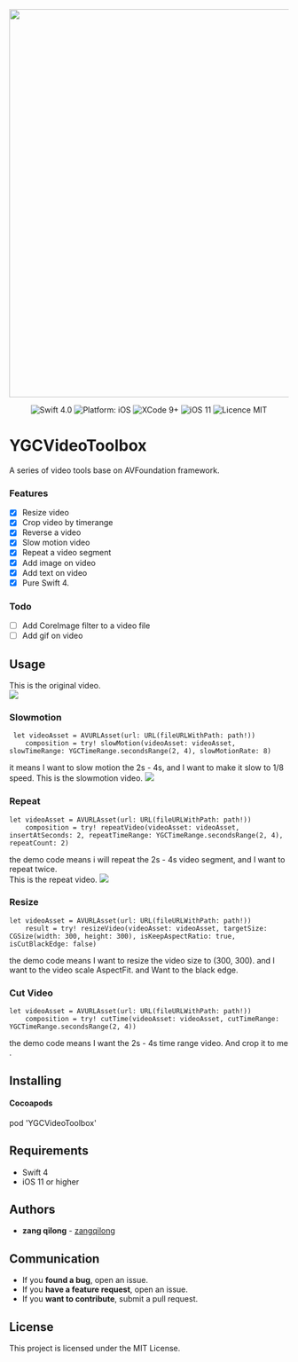 <div align = "center">
<img src="https://ws1.sinaimg.cn/large/006tNc79gy1fnpmgl15rnj30jg05k0u2.jpg" width="700" />
</div>

<p align="center">
<img src="https://img.shields.io/badge/Swift-4.0-orange.svg" alt="Swift 4.0"/>
<img src="https://img.shields.io/badge/platform-iOS-brightgreen.svg" alt="Platform: iOS"/>
<img src="https://img.shields.io/badge/Xcode-9%2B-brightgreen.svg" alt="XCode 9+"/>
<img src="https://img.shields.io/badge/iOS-11%2B-brightgreen.svg" alt="iOS 11"/>
<img src="https://img.shields.io/badge/licence-MIT-lightgray.svg" alt="Licence MIT"/>
</a>
</p>

# YGCVideoToolbox

A series of video tools base on AVFoundation framework.



### Features
- [x] Resize video
- [x] Crop video by timerange
- [x] Reverse a video
- [x] Slow motion video
- [x] Repeat a video segment
- [x] Add image on video
- [x] Add text on video
- [x] Pure Swift 4.

### Todo
- [ ] Add CoreImage filter to a video file
- [ ] Add gif on video

## Usage
This is the original video.  
![](https://ws4.sinaimg.cn/large/006tNc79ly1foq37le2hog30b70juhdw.gif)
### Slowmotion

```
 let videoAsset = AVURLAsset(url: URL(fileURLWithPath: path!))
    composition = try! slowMotion(videoAsset: videoAsset, slowTimeRange: YGCTimeRange.secondsRange(2, 4), slowMotionRate: 8)
```

it means I want to slow motion the 2s - 4s, and I want to make it slow to 1/8 speed.
This is the slowmotion video.
![](https://ws3.sinaimg.cn/large/006tNc79ly1foq38erllrg30d60oyqv6.gif)

### Repeat 

```
let videoAsset = AVURLAsset(url: URL(fileURLWithPath: path!))
    composition = try! repeatVideo(videoAsset: videoAsset, insertAtSeconds: 2, repeatTimeRange: YGCTimeRange.secondsRange(2, 4), repeatCount: 2)
```

the demo code means i will repeat the 2s - 4s video segment, and I want to repeat twice.  
This is the repeat video.
![](https://ws4.sinaimg.cn/large/006tNc79ly1foq38x0kmyg30d60oyx6r.gif)

### Resize


```
let videoAsset = AVURLAsset(url: URL(fileURLWithPath: path!))
    result = try! resizeVideo(videoAsset: videoAsset, targetSize: CGSize(width: 300, height: 300), isKeepAspectRatio: true, isCutBlackEdge: false)
```

the demo code means I want to resize the video size to (300, 300). and I want to the video scale AspectFit. and Want to the black edge.

### Cut Video

```
let videoAsset = AVURLAsset(url: URL(fileURLWithPath: path!))
    composition = try! cutTime(videoAsset: videoAsset, cutTimeRange: YGCTimeRange.secondsRange(2, 4))
```

the demo code means I want the 2s - 4s time range video. And crop it to me .
## Installing

#### Cocoapods
pod 'YGCVideoToolbox'

## Requirements

* Swift 4
* iOS 11 or higher

## Authors

* **zang qilong** -  [zangqilong](https://github.com/zangqilong198812)

## Communication

* If you **found a bug**, open an issue.
* If you **have a feature request**, open an issue.
* If you **want to contribute**, submit a pull request.

## License

This project is licensed under the MIT License.

